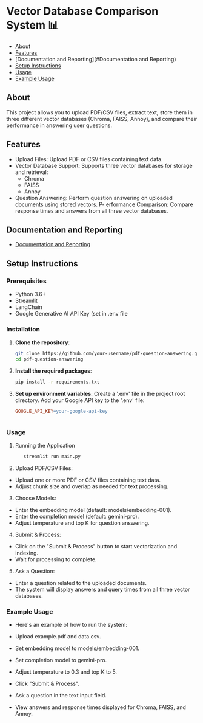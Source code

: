 # Vector Database Comparison System 📊

- [About](#about)
- [Features](#features)
- [Documentation and Reporting](#Documentation and Reporting)
- [Setup Instructions](#setup-instructions)
- [Usage](#usage)
- [Example Usage](#example-usage)


## About
This project allows you to upload PDF/CSV files, extract text, store them in three different vector databases (Chroma, FAISS, Annoy), and compare their performance in answering user questions.



## Features
- Upload Files: Upload PDF or CSV files containing text data.
- Vector Database Support: Supports three vector databases for storage and retrieval:
   - Chroma
   - FAISS
   - Annoy
- Question Answering: Perform question answering on uploaded documents using stored vectors.
P- erformance Comparison: Compare response times and answers from all three vector databases.

## Documentation and Reporting
- [Documentation and Reporting](https://github.com/devvirani13/Vector-Database-Comparison-System-/blob/main/Documentation%20and%20Reporting.ipynb)

## Setup Instructions

### Prerequisites
- Python 3.6+
- Streamlit
- LangChain
- Google Generative AI API Key (set in .env file

### Installation
1. **Clone the repository**:
   ```bash
   git clone https://github.com/your-username/pdf-question-answering.git
   cd pdf-question-answering

2. **Install the required packages**:
   ```bash
   pip install -r requirements.txt

3. **Set up environment variables**:
   Create a '.env' file in the project root directory.
   Add your Google API key to the '.env' file:
   ```makefile
   GOOGLE_API_KEY=your-google-api-key



### Usage

1. Running the Application
   ```bash
      streamlit run main.py

2. Upload PDF/CSV Files:

- Upload one or more PDF or CSV files containing text data.
- Adjust chunk size and overlap as needed for text processing.

3. Choose Models:

- Enter the embedding model (default: models/embedding-001).
- Enter the completion model (default: gemini-pro).
- Adjust temperature and top K for question answering.

4. Submit & Process:

- Click on the "Submit & Process" button to start vectorization and indexing.
- Wait for processing to complete.

5. Ask a Question:

- Enter a question related to the uploaded documents.
- The system will display answers and query times from all three vector databases.

### Example Usage

- Here's an example of how to run the system:

- Upload example.pdf and data.csv.
- Set embedding model to models/embedding-001.
- Set completion model to gemini-pro.
- Adjust temperature to 0.3 and top K to 5.
- Click "Submit & Process".
- Ask a question in the text input field.
- View answers and response times displayed for Chroma, FAISS, and Annoy.




